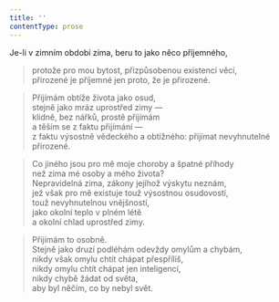 ```yaml
---
title: ''
contentType: prose
---
```


Je-li v zimním období zima, beru to jako něco příjemného,

> protože pro mou bytost, přizpůsobenou existenci věcí,  
> přirozené je příjemné jen proto, že je přirozené.

> Přijímám obtíže života jako osud,  
> stejně jako mráz uprostřed zimy —  
> klidně, bez nářků, prostě přijímám  
> a těším se z faktu přijímání —  
> z faktu výsostně vědeckého a obtížného: přijímat nevyhnutelné přirozené.

> Co jiného jsou pro mě moje choroby a špatné příhody  
> než zima mé osoby a mého života?  
> Nepravidelná zima, zákony jejíhož výskytu neznám,  
> jež však pro mě existuje touž výsostnou osudovostí,  
> touž nevyhnutelnou vnějšností,  
> jako okolní teplo v plném létě  
> a okolní chlad uprostřed zimy.

> Přijímám to osobně.  
> Stejně jako druzí podléhám odevždy omylům a chybám,  
> nikdy však omylu chtít chápat přespříliš,  
> nikdy omylu chtít chápat jen inteligencí,  
> nikdy chybě žádat od světa,  
> aby byl něčím, co by nebyl svět.
